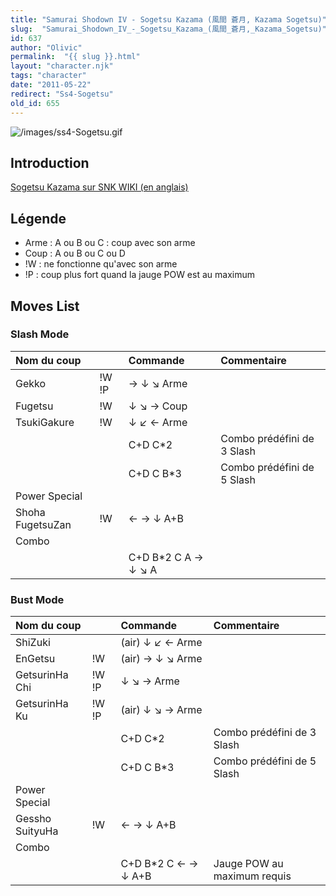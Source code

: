 ```yaml
---
title: "Samurai Shodown IV - Sogetsu Kazama (風間 蒼月, Kazama Sogetsu)"
slug:  "Samurai_Shodown_IV_-_Sogetsu_Kazama_(風間_蒼月,_Kazama_Sogetsu)"
id: 637
author: "Olivic"
permalink:  "{{ slug }}.html"
layout: "character.njk"
tags: "character"
date: "2011-05-22"
redirect: "Ss4-Sogetsu"
old_id: 655
---
```


![](/images/ss4-Sogetsu.gif "/images/ss4-Sogetsu.gif")

## Introduction

[Sogetsu Kazama sur SNK WIKI (en
anglais)](http://snk.wikia.com/wiki/Sogetsu_Kazama)

## Légende

- Arme : A ou B ou C : coup avec son arme
- Coup : A ou B ou C ou D
- !W : ne fonctionne qu'avec son arme
- !P : coup plus fort quand la jauge POW est au maximum

## Moves List

### Slash Mode

| Nom du coup      |       | Commande             | Commentaire                |
|:-----------------|-------|:---------------------|:---------------------------|
| Gekko            | !W !P | → ↓ ↘ Arme           |                            |
| Fugetsu          | !W    | ↓ ↘ → Coup           |                            |
| TsukiGakure      | !W    | ↓ ↙ ← Arme           |                            |
|                  |       | C+D C\*2             | Combo prédéfini de 3 Slash |
|                  |       | C+D C B\*3           | Combo prédéfini de 5 Slash |
| Power Special    |       |                      |                            |
| Shoha FugetsuZan | !W    | ← → ↓ A+B            |                            |
| Combo            |       |                      |                            |
|                  |       | C+D B\*2 C A → ↓ ↘ A |                            |

### Bust Mode

| Nom du coup     |       | Commande             | Commentaire                 |
|:----------------|-------|:---------------------|:----------------------------|
| ShiZuki         |       | (air) ↓ ↙ ← Arme     |                             |
| EnGetsu         | !W    | (air) → ↓ ↘ Arme     |                             |
| GetsurinHa Chi  | !W !P | ↓ ↘ → Arme           |                             |
| GetsurinHa Ku   | !W !P | (air) ↓ ↘ → Arme     |                             |
|                 |       | C+D C\*2             | Combo prédéfini de 3 Slash  |
|                 |       | C+D C B\*3           | Combo prédéfini de 5 Slash  |
| Power Special   |       |                      |                             |
| Gessho SuityuHa | !W    | ← → ↓ A+B            |                             |
| Combo           |       |                      |                             |
|                 |       | C+D B\*2 C ← → ↓ A+B | Jauge POW au maximum requis |
